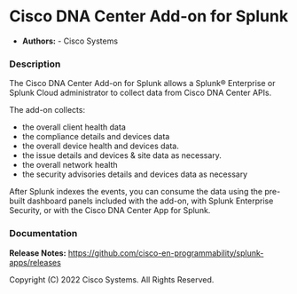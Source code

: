 
Cisco DNA Center Add-on for Splunk
==================================

* **Authors:** - Cisco Systems

### Description ###
 
The Cisco DNA Center Add-on for Splunk allows a Splunk® Enterprise
or Splunk Cloud administrator to collect data from Cisco DNA Center APIs.

The add-on collects:
- the overall client health data
- the compliance details and devices data
- the overall device health and devices data.
- the issue details and devices & site data as necessary.
- the overall network health
- the security advisories details and devices data as necessary

After Splunk indexes the events, you can consume the data using the
pre-built dashboard panels included with the add-on, with Splunk Enterprise
Security, or with the Cisco DNA Center App for Splunk.

### Documentation ###

**Release Notes:** https://github.com/cisco-en-programmability/splunk-apps/releases

Copyright (C) 2022 Cisco Systems. All Rights Reserved.